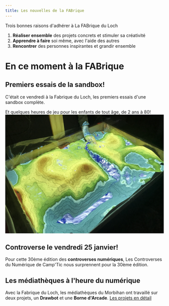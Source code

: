 ```yaml
---
title: Les nouvelles de la FABrique
---
```

Trois bonnes raisons d'adhérer à La FABrique du Loch
1. **Réaliser ensemble** des projets concrets et stimuler sa créativité
2. **Apprendre à faire** soi même, avec l'aide des autres
3. **Rencontrer** des personnes inspirantes et grandir ensemble

# En ce moment à la FABrique

## Premiers essais de la **sandbox**!
C'était ce vendredi à la Fabrique du Loch, les premiers essais d'une sandbox complète.

Et quelques heures de jeu pour les enfants de tout âge, de 2 ans à 80!
![Sandbox](assets/images/sandbox/Sandbox.jpg)


## Controverse le vendredi 25 janvier!
Pour cette 30ème édition des **controverses numériques**,
Les Controverses du Numérique de Camp'Tic nous surprennent pour la 30ème édition.

## Les médiathèques à l'heure du numérique
Avec la Fabrique du Loch, les médiathèques du Morbihan ont travaillé sur deux projets, un **Drawbot** et une **Borne d'Arcade**.
[Les projets en détail](mediatheques2018.md)

